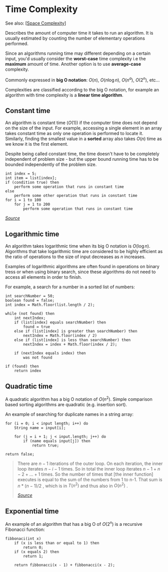 # Time Complexity

See also: [[Space Complexity]]

Describes the amount of computer time it takes to run an algorithm. It is usually estimated by counting the number of elementary operations performed.

Since an algorithms running time may different depending on a certain input, you'd usually consider the **worst-case** time complexity i.e the **maximum** amount of time. Another option is to use **average-case** complexity.

Commonly expressed in **big O notation**: $O(n)$, $O(n \log n)$, $O(n ^a)$, $O(2^n)$, etc...

Complexities are classified according to the big O notation, for example an algorithm with time complexity is a **linear time algorithm**.

## Constant time

An algorithm is constant time ($O(1)$) if the computer time does not depend on the size of the input. For example, accessing a single element in an array takes constant time as only one operation is performed to locate it. Similarly, finding the smallest value in a **sorted** array also takes $O(n)$ time as we know it is the first element.

Despite being called constant time, the time doesn't have to be completely independent of problem size - but the upper bound running time has to be bounded independently of the problem size.

```
int index = 5;
int item = list[index];
if (condition true) then
    perform some operation that runs in constant time
else
    perform some other operation that runs in constant time
for i = 1 to 100
    for j = 1 to 200
        perform some operation that runs in constant time
```
*[Source](https://en.wikipedia.org/wiki/Time_complexity)*

## Logarithmic time

An algorithm takes logarithmic time when its big O notation is $O(\log n)$. Algorithms that take logarithmic time are considered to be highly efficient as the ratio of operations to the size of input decreases as $n$ increases.

Examples of logarithmic algorithms are often found in operations on binary tress or when using binary search, since these algorithms do not need to access all elements in order to finish.

For example, a search for a number in a sorted list of numbers:

```
int searchNumber = 50;
boolean found = false;
int index = Math.floor(list.length / 2);

while (not found) then
    int nextIndex;
    if (list[index] equals searchNumber) then
        found = true
    else if (list[index] is greater than searchNumber) then
        nextIndex = Math.floor(index / 2)
    else if (list[index] is less than searchNumber) then
        nextIndex = index + Math.floor(index / 2);
    
    if (nextIndex equals index) then
        was not found

if (found) then
    return index
```

## Quadratic time

A quadratic algorithm has a big O notation of $O(n^2)$. Simple comparison based sorting algorithms are quadratic (e.g. insertion sort).

An example of searching for duplicate names in a string array:

```
for (i = 0; i < input length; i++) do
    String name = input[i];

    for (j = i + 1; j < input.length; j++) do
        if (name equals input[j]) then
            return true;

return false;
```

> There are $n-1$ iterations of the outer loop. On each iteration, the inner loop iterates $n-i-1$ times. So in total the inner loop iterates $n-1 + n-2 + ... + 1$ times. So the number of times that [the inner function] executes is equal to the sum of the numbers from 1 to n-1. That sum is $n*(n-1)/2$ , which is in $T(n^2)$ and thus also in $O(n^2)$ .
> 
> [*Source*](https://stackoverflow.com/questions/18459727/big-o-time-complexity-for-nested-j-i-1-loop)

## Exponential time

An example of an algorithm that has a big O of $O(2^n)$ is a recursive Fibonacci function:

```
fibbonaci(int x)
    if (x is less than or equal to 1) then
        return 0;
    if (x equals 2) then
        return 1;
    
    return fibbonacci(x - 1) + fibbonacci(x - 2);
```

[//begin]: # "Autogenerated link references for markdown compatibility"
[Space Complexity]: <Space Complexity> "Space Complexity"
[//end]: # "Autogenerated link references"